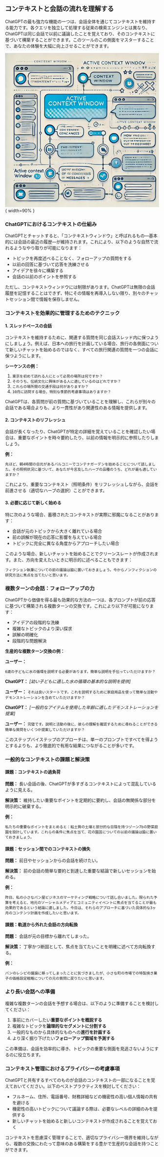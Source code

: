 ## コンテキストと会話の流れを理解する

ChatGPTの最も強力な機能の一つは、会話全体を通じてコンテキストを維持する能力です。各クエリを独立して処理する従来の検索エンジンとは異なり、ChatGPTは同じ会話で以前に議論したことを覚えており、そのコンテキストに基づいて構築することができます。このツールのこの側面をマスターすることで、あなたの体験を大幅に向上させることができます。

![](./images/context-window.jpg){ width=90% }


### ChatGPTにおけるコンテキストの仕組み

ChatGPTとチャットすると、「コンテキストウィンドウ」と呼ばれるもの—基本的には会話の最近の履歴—が維持されます。これにより、以下のような自然で流れるようなやり取りが可能になります：

- トピックを再度述べることなく、フォローアップの質問をする
- 以前の回答に基づいて応答を洗練させる
- アイデアを徐々に構築する
- 会話の以前のポイントを参照する

ただし、コンテキストウィンドウには制限があります。ChatGPTは無限の会話履歴を記憶することはできず、特にその情報を再導入しない限り、別々のチャットセッション間で情報を保存しません。

### コンテキストを効果的に管理するためのテクニック

#### 1. スレッドベースの会話

コンテキストを維持するために、関連する質問を同じ会話スレッド内に保つようにしましょう。例えば、日本への旅行を計画している場合、旅行の各側面について新しいチャットを始めるのではなく、すべての旅行関連の質問を一つの会話に保つようにします。

**シーケンスの例：**

1. `東京を初めて訪れる人にとって必見の場所は何ですか？`
2. `そのうち、伝統文化に興味がある人に適しているのはどれですか？`
3. `これらの場所間の交通手段は何がありますか？`
4. `10月に訪問する場合、特別な季節的考慮事項はありますか？`

ChatGPTは、各質問が前の質問に基づいていることを理解し、これらが別々の会話である場合よりも、より一貫性があり関連性のある情報を提供します。

#### 2. コンテキストのリフレッシュ

会話が長くなったり、ChatGPTが特定の詳細を覚えていることを確認したい場合は、重要なポイントを時々要約したり、以前の情報を明示的に参照したりしましょう。

**例：**

`先ほど、朝4時間の日光があるバルコニーでコンテナガーデンを始めることについて話しました。その照明状況に基づいて、あなたが今言及したハーブの品種のうち、どれが最も適していますか？`

これにより、重要なコンテキスト（照明条件）をリフレッシュしながら、会話を前進させる（適切なハーブの選択）ことができます。

#### 3. 必要に応じて新しく始める

特に次のような場合、蓄積されたコンテキストが実際に邪魔になることがあります：
- 会話が元のトピックから大きく離れている場合
- 前の誤解が現在の応答に影響を与えている場合
- トピックに完全に異なる角度からアプローチしたい場合

このような場合、新しいチャットを始めることでクリーンスレートが作成されます。また、方向を変えたいときに明示的に述べることもできます：

`フィクション執筆についての前の議論は脇に置いておきましょう。今からノンフィクションの研究方法に焦点を当てたいと思います。`

### 複数ターンの会話：フォローアップの力

ChatGPTから価値を得る最も効果的な方法の一つは、各プロンプトが前の応答に基づいて構築される複数ターンの交換です。これにより以下が可能になります：

- アイデアの段階的な洗練
- 複雑なトピックのより深い探求
- 誤解の明確化
- 段階的な問題解決

**生産的な複数ターン交換の例：**

**ユーザー：**

`6歳の子どもに水の循環を説明する必要があります。簡単な説明を手伝っていただけますか？`

**ChatGPT：** *[幼い子どもに適した水の循環の基本的な説明を提供]*

**ユーザー：** `それは良いスタートです。これを説明するために家庭用品を使って簡単な活動やデモンストレーションを含めていただけますか？`

**ChatGPT：** *[一般的なアイテムを使用した年齢に適したデモンストレーションを提案]*

**ユーザー：**
`完璧です。説明と活動の後に、彼らの理解を確認するために尋ねることができる簡単な質問をいくつか提案していただけますか？`

このステップバイステップのアプローチは、単一のプロンプトですべてを得ようとするよりも、より徹底的で有用な結果につながることが多いです。

### 一般的なコンテキストの課題と解決策

#### 課題：コンテキストの過負荷

**問題：** 長い会話の後、ChatGPTが多すぎるコンテキストによって混乱しているように見える。

**解決策：** 維持したい重要なポイントを定期的に要約し、会話の無関係な部分を明示的に破棄する。

**例：**

`私たちの重要なポイントをまとめると：粘土質の土壌と部分的な日陰を持つゾーン7bの野菜庭園を設計しています。これらの条件に焦点を当て、花の園芸についての以前の議論は脇に置いておきましょう。`

#### 課題：セッション間でのコンテキストの損失

**問題：** 前日やセッションからの会話を続けたい。

**解決策：** 前の会話の簡単な要約と到達した重要な結論で新しいセッションを始める。

**例：**

`昨日、私の小さなパン屋ビジネスのマーケティング戦略について話し合いました。限られた予算を考えると、地元のソーシャルメディアとコミュニティイベントに焦点を当てることが最も効果的であるという結論に達しました。今日は、それらのアプローチに基づいた具体的な3ヶ月のコンテンツ計画を作成したいと思います。`

#### 課題：軌道から外れた会話の方向転換

**問題：** 会話が元の目標から離れてしまった。

**解決策：** 丁寧かつ断固として、焦点を当てたいことを明確に述べて方向転換する。

**例：**

`パンのレシピの議論に移ってしまったことに気づきましたが、小さな町の市場での特製焼き菓子の価格設定戦略についての元の質問に戻りたいと思います。`

### より長い会話への準備

複雑な複数ターンの会話を予想する場合は、以下のように準備することを検討してください：

1. 事前にカバーしたい**重要なポイントを概説する**
2. 複雑なトピックを**論理的なセグメントに分割する**
3. 一般的なものから具体的なものへの**進行を計画する**
4. より深く掘り下げたい**フォローアップ領域を予測する**

この準備は、会話を効率的に導き、トピックの重要な側面を見逃さないようにするのに役立ちます。

### コンテキスト管理におけるプライバシーの考慮事項

ChatGPTと共有するすべてのものが会話のコンテキストの一部になることを覚えておいてください。以下のベストプラクティスを検討してください：

- フルネーム、住所、電話番号、財務詳細などの機密性の高い個人情報の共有を避ける
- 機密性の高いトピックについて議論する際は、必要なレベルの詳細のみを提供する
- 新しいチャットを始めると新しいコンテキストが作成されることを覚えておく

コンテキストを思慮深く管理することで、適切なプライバシー境界を維持しながら、複数の交換にわたって意味のある構築をする豊かで生産的な会話を持つことができます。 